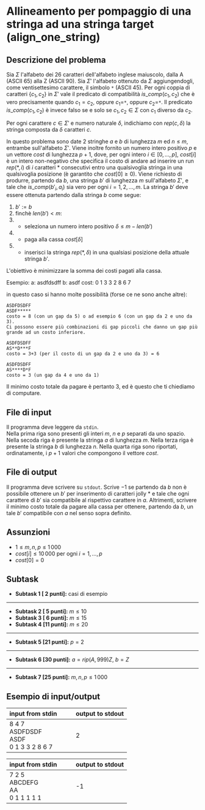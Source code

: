 # Allineamento per pompaggio di una stringa ad una stringa target (align\_one\_string)

## Descrizione del problema

Sia $\Sigma$ l'alfabeto dei 26 caratteri dell'alfabeto inglese maiuscolo, dalla A (ASCII 65) alla Z (ASCII 90). Sia $\Sigma'$ l'alfabeto ottenuto da $\Sigma$ aggiungendogli, come ventisettesimo carattere, il simbolo `*` (ASCII 45). Per ogni  coppia di caratteri $\{c_1,c_2\}$ in $\Sigma'$ vale il predicato di compatibilità $is$\_$comp(c_1,c_2)$ che è vero precisamente quando $c_1=c_2$, oppure $c_1=$`*`, oppure $c_2=$`*`. Il predicato $is$\_$comp(c_1,c_2)$ è invece falso se e solo se $c_1,c_2\in \Sigma$ con $c_1$ diverso da $c_2$.

Per ogni carattere $c\in \Sigma'$ e numero naturale $\delta$, indichiamo con $rep(c,\delta)$ la stringa composta da $\delta$ caratteri $c$.


In questo problema sono date 2 stringhe $a$ e $b$ di lunghezza $m$ ed $n\leq m$, entrambe sull'alfabeto $\Sigma'$. Viene inoltre fornito un numero intero positivo $p$ e un vettore $cost$ di lunghezza $p+1$, dove, per ogni intero $i\in [0,\ldots,p]$, $cost[i]$ è un intero non-negativo che specifica il costo di andare ad inserire un run $rep($*$,i)$ di $i$ caratteri * consecutivi entro una qualsivoglia stringa in una qualsivoglia posizione (è garantito che $cost[0] \geq 0$).
Viene richiesto di produrre, partendo da $b$, una stringa $b'$ di lunghezza $m$ sull'alfabeto $\Sigma'$, e tale che $is$\_$comp(b'_i,a_i)$ sia vero per ogni $i=1,2,\ldots, m$. La stringa $b'$ deve essere ottenuta partendo dalla stringa $b$ come segue:


1. $b' := b$
2. finchè $len(b') < m$:
3.  - seleziona un numero intero positivo $\delta \leq m-len(b')$
4.  - paga alla cassa $cost[\delta]$
5.  - inserisci la stringa $rep($*$,\delta)$ in una qualsiasi posizione della attuale stringa $b'$.
   

L'obiettivo è minimizzare la somma dei costi pagati alla cassa. 


Esempio:
a: asdfdsdff
b: asdf
cost: 0 1 3 3 2 8 6 7

in questo caso si hanno molte possibilità (forse ce ne sono anche altre):
```
ASDFDSDFF
ASDF*****
costo = 8 (con un gap da 5) o ad esempio 6 (con un gap da 2 e uno da 3). 
Ci possono essere più combinazioni di gap piccoli che danno un gap più grande ad un costo inferiore.
```
```
ASDFDSDFF
AS**D***F
costo = 3+3 (per il costo di un gap da 2 e uno da 3) = 6
```
```
ASDFDSDFF
AS****D*F
costo = 3 (un gap da 4 e uno da 1)
```

Il minimo costo totale da pagare è pertanto 3, ed è questo che ti chiediamo di computare.

## File di input

Il programma deve leggere da `stdin`.  
Nella prima riga sono presenti gli interi $m$, $n$ e $p$ separati da uno spazio.
Nella secoda riga è presente la stringa $a$ di lunghezza $m$.
Nella terza riga è presente la stringa $b$ di lunghezza $n$.
Nella quarta riga sono riportati, ordinatamente, i $p+1$ valori che compongono il vettore $cost$.

## File di output

Il programma deve scrivere su `stdout`.
Scrive $-1$ se partendo da $b$ non è possibile ottenere un $b'$ per inserimento di caratteri jolly * e tale che ogni carattere di $b'$ sia compatibile al rispettivo carattere in $a$.
Altrimenti, scrivere il minimo costo totale da pagare alla cassa per ottenere, partendo da $b$, un tale $b'$ compatibile con $a$ nel senso sopra definito.

## Assunzioni

* $1 \leq m,n,p \leq 1\,000$
* $cost[i] \leq 10\,000$ per ogni $i=1,\ldots,p$
* $cost[0] = 0$

## Subtask

- **Subtask  1 [ 2 punti]:** casi di esempio
---
- **Subtask  2 [ 5 punti]:** $m \leq 10$
- **Subtask  3 [ 6 punti]:** $m \leq 15$
- **Subtask  4 [11 punti]:** $m \leq 20$
---
- **Subtask  5 [21 punti]:** $p=2$
---
- **Subtask  6 [30 punti]:** $a=rip(A,999)Z$, $b=Z$
---
- **Subtask  7 [25 punti]:** $m,n,p \leq 1\,000$

## Esempio di input/output

| input from stdin                                                 | &nbsp;&nbsp;&nbsp;&nbsp; | output to stdout |
| -------------  | ------------- |        --- |
| 8 4 7 <br> ASDFDSDF <br> ASDF <br> 0 1 3 3 2 8 6 7           | &nbsp;                   | 2 |

| input from stdin                                                 | &nbsp;&nbsp;&nbsp;&nbsp; | output to stdout |
| -------------  | ------------- |        --- |
| 7 2 5 <br> ABCDEFG <br> AA <br> 0 1 1 1 1 1           | &nbsp;                   | -1 |

